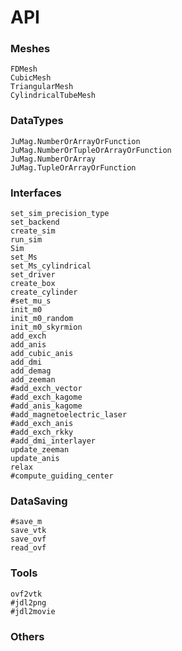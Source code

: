 # API

### Meshes
```@docs
FDMesh
CubicMesh
TriangularMesh
CylindricalTubeMesh
```

### DataTypes

```@docs
JuMag.NumberOrArrayOrFunction
JuMag.NumberOrTupleOrArrayOrFunction
JuMag.NumberOrArray
JuMag.TupleOrArrayOrFunction
```

### Interfaces

```@docs
set_sim_precision_type
set_backend
create_sim
run_sim
Sim
set_Ms
set_Ms_cylindrical
set_driver
create_box
create_cylinder
#set_mu_s
init_m0
init_m0_random
init_m0_skyrmion
add_exch
add_anis
add_cubic_anis
add_dmi
add_demag
add_zeeman
#add_exch_vector
#add_exch_kagome
#add_anis_kagome
#add_magnetoelectric_laser
#add_exch_anis
#add_exch_rkky
#add_dmi_interlayer
update_zeeman
update_anis
relax
#compute_guiding_center
```

### DataSaving

```@docs
#save_m
save_vtk
save_ovf
read_ovf
```


### Tools

```@docs
ovf2vtk
#jdl2png
#jdl2movie
```

### Others

